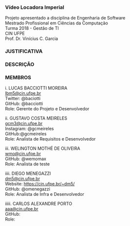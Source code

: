 ### Vídeo Locadora Imperial  
Projeto apresentado a disciplina de Engenharia de Software  
Mestrado Profissional em Ciências da Computação  
Turma 2018 - Gestão de TI  
CIN UFPE  
Prof. Dr. Vinícius C. Garcia  


### JUSTIFICATIVA

### DESCRIÇÃO

### MEMBROS  
i. LUCAS BACCIOTTI MOREIRA   
lbm5@cin.ufpe.br  
Twitter: @baciotti  
GitHub: @bacciotti  
Role: Gerente do Projeto e Desenvolvedor  

ii. GUSTAVO COSTA MEIRELES  
gcm3@cin.ufpe.br  
Instagram: @gcmeireles   
GitHub:@gcmeireles  
Role: Analista de Requisitos e Desenvolvedor   

iii. WELINGTON MOTHÉ DE OLIVEIRA  
wmo@cin.ufpe.br  
GitHub: @wemomax  
Role: Analista de teste  

iiii. DIEGO MENEGAZZI  
dm5@cin.ufpe.br<br />
Website: https://cin.ufpe.br/~dm5/<br />
GitHub: @omenegazzi<br />
Role: Analista de Infra e Desenvolvedor 

iiiii. CARLOS ALEXANDRE PORTO  
aaa@cin.ufpe.br  
GitHub:  
Role:   
